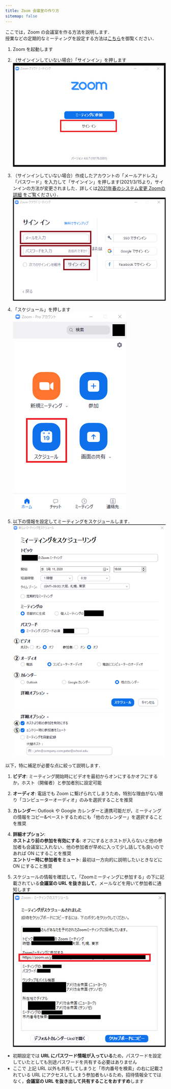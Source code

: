 ```yaml
---
title: Zoom 会議室の作り方
sitemap: false
---
```


ここでは，Zoom の会議室を作る方法を説明します．  
授業などの定期的なミーティングを設定する方法は[こちら](how_to_use_in_classroom_faculty_members)を御覧ください．  


1. Zoom を起動します
1. （サインインしていない場合）「サインイン」を押します  
  ![](img/zoom_join_pc_id_top.png)

1. （サインインしていない場合）作成したアカウントの「メールアドレス」「パスワード」を入力して「サインイン」を押します(2021/3/15より，サインインの方法が変更されました．詳しくは[2021年春のシステム変更 Zoomの詳細](/change2021s/zoom#新しいサインイン方法) をご覧ください）．
  ![](img/zoom_signin.png)

1. 「スケジュール」を押します  
  ![](img/zoom_top2.png)

1. 以下の情報を設定してミーティングをスケジュールします．  
  ![](img/zoom_schedule.png)  
  ![](img/zoom_schedule_detail.png)   


  以下，特に補足が必要な点に絞って説明します．  
  1. **ビデオ**: ミーティング開始時にビデオを最初からオンにするかオフにするか，ホスト（開催者）と参加者別に設定可能
  1. **オーディオ**: 電話でも Zoom に繋げられてしまうため，特別な理由がない限り「コンピューターオーディオ」のみを選択することを推奨
  1. **カレンダー**: Outlook や Google カレンダーと連携可能だが，ミーティングの情報をコピー&ペーストするためにも「他のカレンダー」を選択することを推奨
  1. **詳細オプション**:  
    **ホストより前の参加を有効にする**: オフにするとホストが入らないと他の参加者も会議室に入れない．他の参加者が早めに入って少し話しても良いのであれば ON にすることを推奨  
    **エントリー時に参加者をミュート**: 最初は一方向的に説明したいときなどに ON にすること推奨  

1. スケジュールの情報を確認して，「Zoomミーティングに参加する」の下に記載されている**会議室の URL を抜き出して**，メールなどを用いて参加者に通知します
  ![](img/zoom_schedule_info.png)  

  * 初期設定では **URL にパスワード情報が入っている**ため，パスワードを設定していたとしても別途パスワードを共有する必要はありません
  * ここで 上記 URL 以外も共有してしまうと「市内番号を検索」の右に記載されている URL にアクセスしてしまう参加者もいるため，招待情報全てではなく，**会議室の URL を抜き出して共有することをおすすめ**します  
